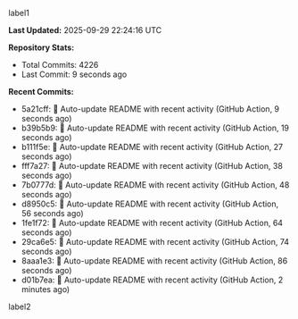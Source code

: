 
label1 
<!-- ACTIVITY_START -->
**Last Updated:** 2025-09-29 22:24:16 UTC

**Repository Stats:**
- Total Commits: 4226
- Last Commit: 9 seconds ago

**Recent Commits:**
- 5a21cff: 🤖 Auto-update README with recent activity (GitHub Action, 9 seconds ago)
- b39b5b9: 🤖 Auto-update README with recent activity (GitHub Action, 19 seconds ago)
- b111f5e: 🤖 Auto-update README with recent activity (GitHub Action, 27 seconds ago)
- fff7a27: 🤖 Auto-update README with recent activity (GitHub Action, 38 seconds ago)
- 7b0777d: 🤖 Auto-update README with recent activity (GitHub Action, 48 seconds ago)
- d8950c5: 🤖 Auto-update README with recent activity (GitHub Action, 56 seconds ago)
- 1fe1f72: 🤖 Auto-update README with recent activity (GitHub Action, 64 seconds ago)
- 29ca6e5: 🤖 Auto-update README with recent activity (GitHub Action, 74 seconds ago)
- 8aaa1e3: 🤖 Auto-update README with recent activity (GitHub Action, 86 seconds ago)
- d01b7ea: 🤖 Auto-update README with recent activity (GitHub Action, 2 minutes ago)
<!-- ACTIVITY_END -->

label2

